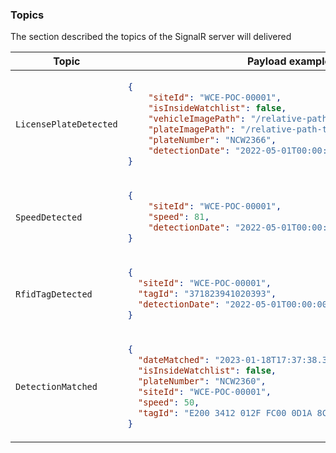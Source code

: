 ### Topics

The section described the topics of the SignalR server will delivered
<table>
<thead>
<tr>
<th>Topic</th><th>Payload example</th>
</tr>
</thead>
<tbody>
<tr>
<td>

`LicensePlateDetected`
</td>
<td>

``` json
{ 
    "siteId": "WCE-POC-00001", 
    "isInsideWatchlist": false,
    "vehicleImagePath": "/relative-path-to-vehicle-image.png", 
    "plateImagePath": "/relative-path-to-plate-image.png", 
    "plateNumber": "NCW2366", 
    "detectionDate": "2022-05-01T00:00:00" 
}
```
</td>
</tr>

<tr>
<td>

`SpeedDetected`
</td>
<td>

```json
{
    "siteId": "WCE-POC-00001", 
    "speed": 81, 
    "detectionDate": "2022-05-01T00:00:00"
}
```
</td>
</tr>

<tr>
<td>

`RfidTagDetected`
</td>
<td>

```json
{
  "siteId": "WCE-POC-00001",
  "tagId": "371823941020393", 
  "detectionDate": "2022-05-01T00:00:00"
}
```
</td>
</tr>
<tr>
<td>

`DetectionMatched`
</td>
<td>

``` json
{
  "dateMatched": "2023-01-18T17:37:38.3130406+08:00",
  "isInsideWatchlist": false,
  "plateNumber": "NCW2360",
  "siteId": "WCE-POC-00001",
  "speed": 50,
  "tagId": "E200 3412 012F FC00 0D1A 8C05"
}
```
</td>

</tr>
</tbody>
</table>
